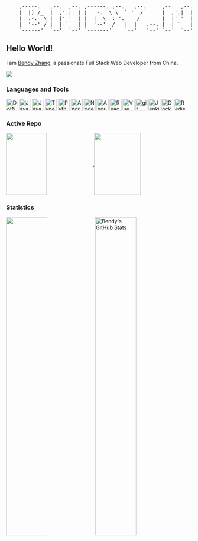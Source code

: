 <pre>
    ,-----.   ,--.  ,--. ,------. ,--.   ,--.     ,--.  ,--. ,------. ,--------.
    |  |) /_  |  ,'.|  | |  .-.  \ \  `.'  /      |  ,'.|  | |  .---' '--.  .--'
    |  .-.  \ |  |' '  | |  |  \  : '.    /       |  |' '  | |  `--,     |  |
    |  '--' / |  | `   | |  '--'  /   |  |   .--. |  | `   | |  `---.    |  |
    `------'  `--'  `--' `-------'    `--'   '--' `--'  `--' `------'    `--'
</pre>

## Hello World!

I am [Bendy Zhang](https://bndy.net), a passionate Full Stack Web Developer from China.

![](https://github-profile-trophy.vercel.app/?username=bndynet&rank=-C,-B&margin-w=15&margin-h=15&no-bg=true&no-frame=false&&column=-1)


### Languages and Tools

<a href="https://dotnet.microsoft.com/" target="_blank"> <img align="left" src="https://static.bndy.net/images/logos/dotnet.svg" alt="DotNet" height="32px"/> </a>

<a href="https://www.java.com" target="_blank"><img align="left" alt="Java" height ="32px" src="https://static.bndy.net/images/logos/java.svg"></a>

<a href="https://developer.mozilla.org/en-US/docs/Web/JavaScript" target="_blank"> <img align="left" alt="JavaScript" height ="32px"  src="https://static.bndy.net/images/logos/javascript.png"> </a>

<a href="https://www.typescriptlang.org/" target="_blank"><img align="left" alt="Typescirpt" height ="32px" src="https://static.bndy.net/images/logos/typescript.png"></a>

<a href="https://www.python.org" target="_blank"><img align="left" alt="Python" height ="32px" src="https://static.bndy.net/images/logos/python.png"></a>

<a href="https://developer.android.com" target="_blank"> <img align="left" alt="Android" height ="32px" src="https://static.bndy.net/images/logos/android.png"> </a>

<a href="https://nodejs.org" target="_blank"><img align="left" alt="Node.js" height ="32px" src="https://static.bndy.net/images/logos/nodejs.png"></a>

<a href="https://angular.io/" target="_blank"> <img align="left" alt="Angular" height ="32px" src="https://static.bndy.net/images/logos/angular.svg"></a>

<a href="https://reactjs.org/" target="_blank"> <img align="left" alt="React" height ="32px" src="https://static.bndy.net/images/logos/react.png"></a>

<a href="https://vuejs.org/" target="_blank"><img align="left" alt="Vue" height ="32px" src="https://static.bndy.net/images/logos/vue.png"></a>

<a href="https://git-scm.com/" target="_blank"><img src="https://static.bndy.net/images/logos/git.svg" align="left" alt="git" height='32px'/> </a>

<a href="https://www.jenkins.io/" target="_blank"><img src="https://static.bndy.net/images/logos/jenkins.svg" align="left" alt="Jenkins" height='32px'/> </a>

<a href="https://www.docker.com/" target="_blank"><img src="https://static.bndy.net/images/logos/docker.svg" align="left" alt="Docker" height='32px'/> </a>

<a href="https://redis.io/" target="_blank"><img src="https://static.bndy.net/images/logos/redis.svg" align="left" alt="Redis" height='32px'/></a>

<br />
<br />

### Active Repo

<div>
<a href="https://github.com/bndynet/web-framework-for-java">
<img align="center" width="46.5%" height="168px" src="https://github-readme-stats.vercel.app/api/pin/?username=bndynet&repo=web-framework-for-java&hide_border=true&theme=transparent&card_width=350" />
</a>
<a href="https://github.com/bndynet/admin-template-for-react">
<img align="center" width="50%" height="168px" src="https://github-readme-stats.vercel.app/api/pin/?username=bndynet&repo=admin-template-for-react&hide_border=true&theme=transparent&card_width=350" />
</a>
</div>

### Statistics

<div>
<img align="center" width="47%" src="https://github-readme-stats.vercel.app/api/top-langs/?username=bndynet&hide_border=true&layout=compact&theme=transparent&langs_count=6&hide=html,css&card_width=350" />
<img align="center" width="47%" src="https://github-readme-stats.vercel.app/api?username=bndynet&&show_icons=true&hide_border=true&theme=transparent&line_height=30.3&count_private=true&hide=contribs&card_width=400" alt="Bendy's GitHub Stats" />
</div>
